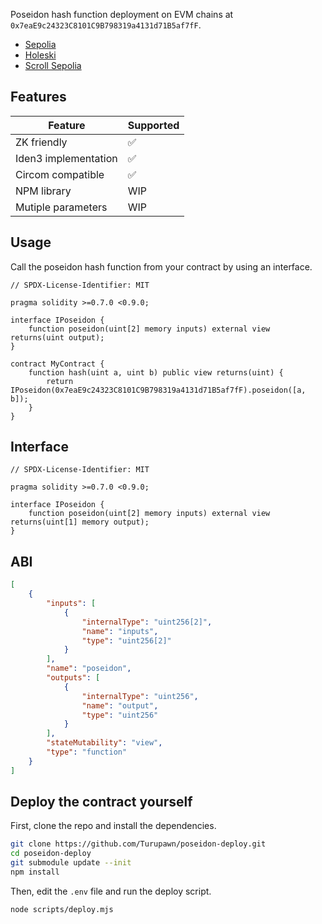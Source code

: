 Poseidon hash function deployment on EVM chains at `0x7eaE9c24323C8101C9B798319a4131d71B5af7fF`.

* [Sepolia](https://sepolia.etherscan.io/address/0x7eaE9c24323C8101C9B798319a4131d71B5af7fF)
* [Holeski](https://holesky.etherscan.io/address/0x7eaE9c24323C8101C9B798319a4131d71B5af7fF)
* [Scroll Sepolia](https://sepolia.scrollscan.com/address/0x7eaE9c24323C8101C9B798319a4131d71B5af7fF)

## Features

| Feature | Supported |
|----------|------------ |
| ZK friendly | ✅ |
| Iden3 implementation | ✅ |
| Circom compatible | ✅ |
| NPM library | WIP |
| Mutiple parameters | WIP |


## Usage

Call the poseidon hash function from your contract by using an interface.

```solidity
// SPDX-License-Identifier: MIT

pragma solidity >=0.7.0 <0.9.0;

interface IPoseidon {
    function poseidon(uint[2] memory inputs) external view returns(uint output);
}

contract MyContract {
    function hash(uint a, uint b) public view returns(uint) {
        return IPoseidon(0x7eaE9c24323C8101C9B798319a4131d71B5af7fF).poseidon([a, b]);
    }
}
```

## Interface

```solidity
// SPDX-License-Identifier: MIT

pragma solidity >=0.7.0 <0.9.0;

interface IPoseidon {
    function poseidon(uint[2] memory inputs) external view returns(uint[1] memory output);
}
```

## ABI

```json
[
	{
		"inputs": [
			{
				"internalType": "uint256[2]",
				"name": "inputs",
				"type": "uint256[2]"
			}
		],
		"name": "poseidon",
		"outputs": [
			{
				"internalType": "uint256",
				"name": "output",
				"type": "uint256"
			}
		],
		"stateMutability": "view",
		"type": "function"
	}
]
```

## Deploy the contract yourself

First, clone the repo and install the dependencies.

```bash
git clone https://github.com/Turupawn/poseidon-deploy.git
cd poseidon-deploy
git submodule update --init
npm install
```

Then, edit the `.env` file and run the deploy script.

```bash
node scripts/deploy.mjs
```